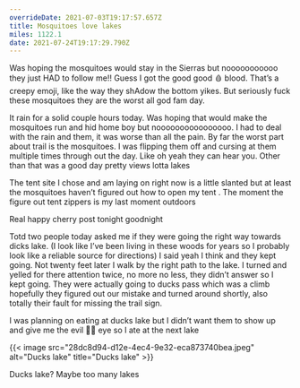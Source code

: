```yaml
---
overrideDate: 2021-07-03T19:17:57.657Z
title: Mosquitoes love lakes
miles: 1122.1
date: 2021-07-24T19:17:29.790Z
---
```





Was hoping the mosquitoes would stay in the Sierras but nooooooooooo they just HAD to follow me!! Guess I got the good good 🩸 blood. That’s a creepy emoji, like the way they shAdow the bottom yikes. But seriously fuck these mosquitoes they are the worst all god fam day.



It rain for a solid couple hours today. Was hoping that would make the mosquitoes run and hid home boy but noooooooooooooooo. I had to deal with the rain and them, it was worse than all the pain. By far the worst part about trail is the mosquitoes. I was flipping them off and cursing at them multiple times through out the day. Like oh yeah they can hear you. Other than that was a good day pretty views lotta lakes 



The tent site I chose and am laying on right now is a little slanted but at least the mosquitoes haven’t figured out how to open my tent . The moment the figure out tent zippers is my last moment outdoors 



Real happy cherry post tonight goodnight 



Totd two people today asked me if they were going the right way towards dicks lake. (I look like I’ve been living in these woods for years so I probably look like a reliable source for directions) I said yeah I think and they kept going. Not twenty feet later I walk by the right path to the lake. I turned and yelled for there attention twice, no more no less, they didn’t answer so I kept going. They were actually going to ducks pass which was a climb hopefully they figured out our mistake and turned around shortly, also totally their fault for missing the trail sign.



I was planning on eating at ducks lake but I didn’t want them to show up and give me the evil 🦹‍♀️ eye so I ate at the next lake



{{< image src="28dc8d94-d12e-4ec4-9e32-eca873740bea.jpeg" alt="Ducks lake" title="Ducks lake" >}}

Ducks lake? Maybe too many lakes